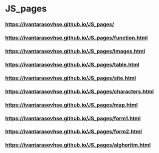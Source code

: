 # JS_pages

### https://ivantarasovhse.github.io/JS_pages/

### https://ivantarasovhse.github.io/JS_pages/function.html
### https://ivantarasovhse.github.io/JS_pages/Images.html
### https://ivantarasovhse.github.io/JS_pages/table.html
### https://ivantarasovhse.github.io/JS_pages/site.html
### https://ivantarasovhse.github.io/JS_pages/characters.html
### https://ivantarasovhse.github.io/JS_pages/map.html
### https://ivantarasovhse.github.io/JS_pages/form1.html
### https://ivantarasovhse.github.io/JS_pages/form2.html
### https://ivantarasovhse.github.io/JS_pages/alghoritm.html
